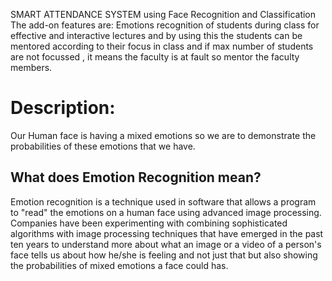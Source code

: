 SMART ATTENDANCE SYSTEM using Face Recognition and Classification
The add-on features are:
    Emotions recognition of students during class for effective and interactive lectures and by using this the students can be mentored       according to their focus in class and if max number of students are not focussed , it means the faculty is at fault so mentor the         faculty members. 
    
# Description:

Our Human face is having a mixed emotions so we are to demonstrate the probabilities of these emotions that we have.

## What does Emotion Recognition mean?

Emotion recognition is a technique used in software that allows a program to "read" the emotions on a human face using advanced image processing. Companies have been experimenting with combining sophisticated algorithms with image processing techniques that have emerged in the past ten years to understand more about what an image or a video of a person's face tells us about how he/she is feeling and not just that but also showing the probabilities of mixed emotions a face could has.

